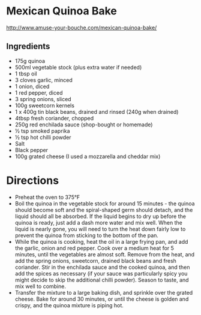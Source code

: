 # Mexican Quinoa Bake
http://www.amuse-your-bouche.com/mexican-quinoa-bake/

## Ingredients
* 175g quinoa
* 500ml vegetable stock (plus extra water if needed)
* 1 tbsp oil
* 3 cloves garlic, minced
* 1 onion, diced
* 1 red pepper, diced
* 3 spring onions, sliced
* 100g sweetcorn kernels
* 1 x 400g tin black beans, drained and rinsed (240g when drained)
* 4tbsp fresh coriander, chopped
* 250g red enchilada sauce (shop-bought or homemade)
* ½ tsp smoked paprika
* ½ tsp hot chilli powder
* Salt
* Black pepper
* 100g grated cheese (I used a mozzarella and cheddar mix)

# Directions
* Preheat the oven to 375°F
* Boil the quinoa in the vegetable stock for around 15 minutes - the quinoa should become soft and the spiral-shaped germ should detach, and the liquid should all be absorbed. If the liquid begins to dry up before the quinoa is ready, just add a dash more water and mix well. When the liquid is nearly gone, you will need to turn the heat down fairly low to prevent the quinoa from sticking to the bottom of the pan.
* While the quinoa is cooking, heat the oil in a large frying pan, and add the garlic, onion and red pepper. Cook over a medium heat for 5 minutes, until the vegetables are almost soft. Remove from the heat, and add the spring onions, sweetcorn, drained black beans and fresh coriander. Stir in the enchilada sauce and the cooked quinoa, and then add the spices as necessary (if your sauce was particularly spicy you might decide to skip the additional chilli powder). Season to taste, and mix well to combine.
* Transfer the mixture to a large baking dish, and sprinkle over the grated cheese. Bake for around 30 minutes, or until the cheese is golden and crispy, and the quinoa mixture is piping hot.
